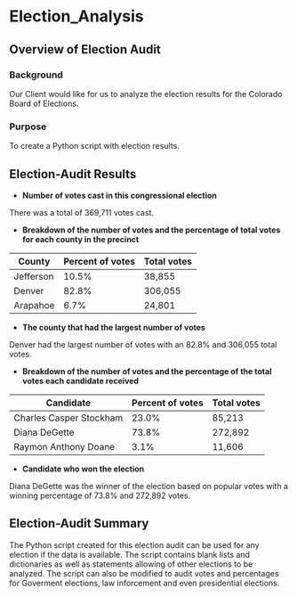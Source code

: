 # Election_Analysis

## Overview of Election Audit

### Background

Our Client would like for us to analyze the election results for the Colorado Board of Elections.

### Purpose

To create a Python script with election results.

## Election-Audit Results

- **Number of votes cast in this congressional election**

There was a total of 369,711 votes cast. 

- **Breakdown of the number of votes and the percentage of total votes for each county in the precinct**

County | Percent of votes | Total votes
------------ | -------------| -------------
Jefferson | 10.5% | 38,855
Denver | 82.8% | 306,055
Arapahoe | 6.7% | 24,801

- **The county that had the largest number of votes**

Denver had the largest number of votes with an 82.8% and 306,055 total votes.

- **Breakdown of the number of votes and the percentage of the total votes each candidate received**

Candidate | Percent of votes | Total votes
------------ | -------------| -------------
Charles Casper Stockham | 23.0% | 85,213
Diana DeGette | 73.8% | 272,892
Raymon Anthony Doane | 3.1% | 11,606

- **Candidate who won the election**

Diana DeGette was the winner of the election based on popular votes with a winning percentage of 73.8% and 272,892 votes.

## Election-Audit Summary

The Python script created for this election audit can be used for any election if the data is available. The script contains blank lists and dictionaries as well as statements allowing of other elections to be analyzed. The script can also be modified to audit votes and percentages for Goverment elections, law inforcement and even presidential elections.




